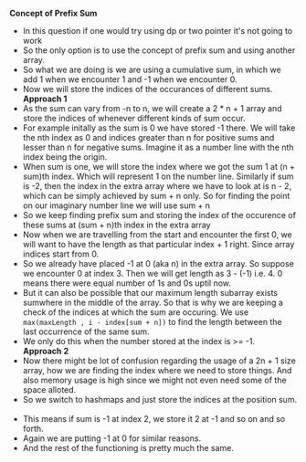 **Concept of Prefix Sum**
​
* In this question if one would try using dp or two pointer it's not going to work
* So the only option is to use the concept of prefix sum and using another array.
* So what we are doing is we are using a cumulative sum, in which we add 1 when we encounter 1 and -1 when we encounter 0.
* Now we will store the indices of the occurances of different sums.
​
**Approach 1**
* As the sum can vary from -n to n, we will create a 2 * n + 1 array and store the indices of whenever different kinds of sum occur.
​
* For example initally as the sum is 0 we have stored -1 there. We will take the nth index as 0 and indices greater than n for positive sums and lesser than n for negative sums. Imagine it as a number line with the nth index being the origin.
​
* When sum is one, we will store the index where we got the sum 1 at (n + sum)th index. Which will represent 1 on the number line. Similarly if sum is -2, then the index in the extra array where we have to look at is n - 2, which can be simply achieved by sum + n only. So for finding the point on our imaginary number line we will use sum + n
​
* So we keep finding prefix sum and storing the index of the occurence of these sums at (sum + n)th index in the extra array
​
* Now when we are travelling from the start and encounter the first 0, we will want to have the length as that particular index + 1 right. Since array indices start from 0.
​
* So we already have placed -1 at 0 (aka n) in the extra array. So suppose we encounter 0 at index 3. Then we will get length as 3 - (-1) i.e. 4. 0 means there were equal number of 1s and 0s uptil now.
​
* But it can also be possible that our maximum length subarray exists sumwhere in the middle of the array. So that is why we are keeping a check of the indices at which the sum are occuring. We use ```max(maxLength , i - index[sum + n])``` to find the length between the last occurrence of the same sum.
​
* We only do this when the number stored at the index is >= -1.
​
​
**Approach 2**
* Now there might be lot of confusion regarding the usage of a 2n + 1 size array, how we are finding the index where we need to store things. And also memory usage is high since we might not even need some of the space alloted.
​
* So we switch to hashmaps and just store the indices at the position sum.
​
* This means if sum is -1 at index 2, we store it 2 at -1 and so on and so forth.
​
* Again we are putting -1 at 0 for similar reasons.
​
* And the rest of the functioning is pretty much the same.
​
​
​